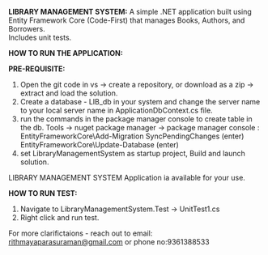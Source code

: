 **LIBRARY MANAGEMENT SYSTEM:**
A simple .NET application built using Entity Framework Core (Code-First) that manages Books, Authors, and Borrowers.  
Includes unit tests.

**HOW TO RUN THE APPLICATION:**

**PRE-REQUISITE:**
1. Open the git code in vs -> create a repository, or download as a zip -> extract and load the solution.
2. Create a database - LIB_db in your system and change the server name to your local server name in ApplicationDbContext.cs file.
3. run the commands in the package manager console to create table in the db.
	Tools -> nuget package manager -> package manager console :
		EntityFrameworkCore\Add-Migration SyncPendingChanges (enter)
		EntityFrameworkCore\Update-Database (enter)
4. set LibraryManagementSystem as startup project, Build and launch solution. 

  LIBRARY MANAGEMENT SYSTEM Application ia available for your use.
  
**HOW TO RUN TEST:**
1. Navigate to LibraryManagementSystem.Test -> UnitTest1.cs
2. Right click and run test.

For more clarifictaions - reach out to email: rithmayaparasuraman@gmail.com or phone no:9361388533
